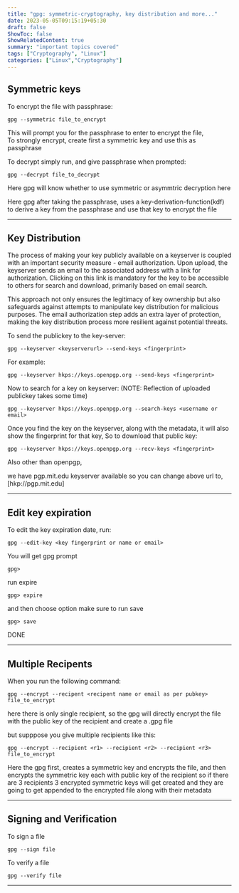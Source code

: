 ```yaml
---
title: "gpg: symmetric-cryptography, key distribution and more..."
date: 2023-05-05T09:15:19+05:30
draft: false
ShowToc: false
ShowRelatedContent: true
summary: "important topics covered"
tags: ["Cryptography", "Linux"]
categories: ["Linux","Cryptography"]
---
```



## Symmetric keys

To encrypt the file with passphrase:
```shell
gpg --symmetric file_to_encrypt
```
This will prompt you for the passphrase to enter to encrypt the file,  
To strongly encrypt, create first a symmetric key and use this as passphrase  

To decrypt simply run, and give passphrase when prompted:  
```shell
gpg --decrypt file_to_decrypt
```   
Here gpg will know whether to use symmetric or asymmtric decryption here

Here gpg after taking the passphrase, uses a key-derivation-function(kdf) to derive a key from the passphrase and use that key to   encrypt the file

---

## Key Distribution
The process of making your key publicly available on a keyserver is coupled with an important security measure - email authorization. Upon upload, the keyserver sends an email to the associated address with a link for authorization. Clicking on this link is mandatory for the key to be accessible to others for search and download, primarily based on email search.

This approach not only ensures the legitimacy of key ownership but also safeguards against attempts to manipulate key distribution for malicious purposes. The email authorization step adds an extra layer of protection, making the key distribution process more resilient against potential threats.



To send the publickey to the key-server:
```shell
gpg --keyserver <keyserverurl> --send-keys <fingerprint>
```

For example:
```shell
gpg --keyserver hkps://keys.openpgp.org --send-keys <fingerprint>
```
          
Now to search for a key on keyserver: (NOTE: Reflection of uploaded publickey takes some time)
```shell
gpg --keyserver hkps://keys.openpgp.org --search-keys <username or email>
```

Once you find the key on the keyserver, along with the metadata, it will also show the fingerprint for that key,
So to download that public key:
```shell
gpg --keyserver hkps://keys.openpgp.org --recv-keys <fingerprint>
```

Also other than openpgp,

we have pgp.mit.edu keyserver available
so you can change above url to, [hkp://pgp.mit.edu]

---

## Edit key expiration

To edit the key expiration date, 
run:
```shell
gpg --edit-key <key fingerprint or name or email>
```      
You will get gpg prompt
```shell
gpg> 
```
run expire
```shell
gpg> expire
```
and then choose option
make sure to run save

```shell
gpg> save
```

DONE


---

## Multiple Recipents

When you run the following command:
```shell    
gpg --encrypt --recipent <recipent name or email as per pubkey> file_to_encrypt
```

here there is only single recipient, so the gpg will directly encrypt the file with the public key of the recipient and create a .gpg file


but supppose you give multiple recipients like this:
```shell
gpg --encrypt --recipient <r1> --recipient <r2> --recipient <r3> file_to_encrypt
```

Here the gpg first, creates a symmetric key and encrypts the file, and then encrypts the symmetric key each with public key of the recipient so if there are 3 recipients
3 encrypted symmetric keys will get created and they are going to get appended to the encrypted file along with their metadata


---


## Signing and Verification

To sign a file
```shell
gpg --sign file
```

To verify a file
```shell
gpg --verify file
```

---